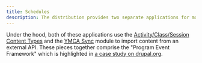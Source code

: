 ```yaml
---
title: Schedules
description: The distribution provides two separate applications for managing schedules at your YMCA.
---
```


Under the hood, both of these applications use the [Activity/Class/Session Content Types](../content-types/activity-class-session) and the [YMCA Sync](https://github.com/ymcatwincities/ymca_sync) module to import content from an external API. These pieces together comprise the "Program Event Framework" which is highlighted in [a case study on drupal.org](https://www.drupal.org/case-study/schedules).
